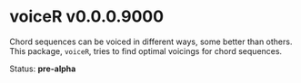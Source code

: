 
voiceR v0.0.0.9000
==================

Chord sequences can be voiced in different ways, some better than others. This package, `voiceR`, tries to find optimal voicings for chord sequences.

Status: **pre-alpha**
